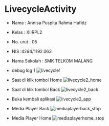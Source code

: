 # LivecycleActivity
- Nama      : Annisa Puspita Rahma Hafidz
- Kelas     : XIIRPL2
- No. urut  : 05
- NIS       :4294/1192.063
- Nama Sekolah  : SMK TELKOM MALANG

- debug log 1
![livecycle1](https://cloud.githubusercontent.com/assets/22728350/19418117/a4027c42-93e7-11e6-98b1-d1b35496d108.PNG)

- Saat di klik tombol Home
![livecycle2_home](https://cloud.githubusercontent.com/assets/22728350/19418118/a50d38ca-93e7-11e6-8921-0aa51c57c49f.PNG)

- Saat di klik tombol Back
![livecycle2_back](https://cloud.githubusercontent.com/assets/22728350/19418121/a61e2fa8-93e7-11e6-8222-2203f7f63f15.PNG)

- Buka kembali aplikasi
![livecycle2_app](https://cloud.githubusercontent.com/assets/22728350/19418120/a5911b18-93e7-11e6-92c0-f5f191635a52.PNG)

- Media Player Back
![mediaplayerback_stop](https://cloud.githubusercontent.com/assets/22728350/19418119/a51b44d8-93e7-11e6-96f1-7b15391357fa.PNG)

- Media Player Home
![mediaplayerhome_stop](https://cloud.githubusercontent.com/assets/22728350/19418116/a3d74c98-93e7-11e6-944c-7702aa8c9a25.PNG)
